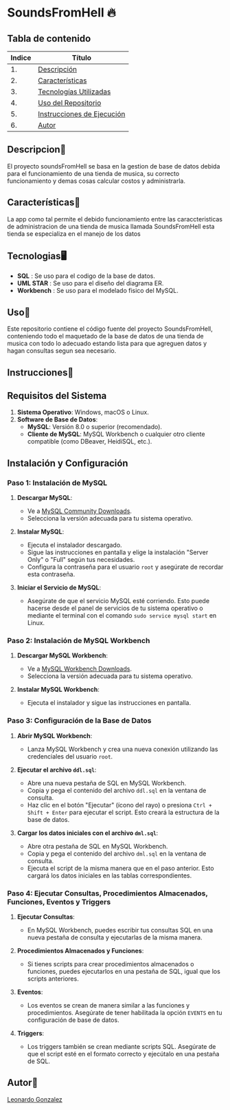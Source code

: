 # SoundsFromHell 🔥

## Tabla de contenido
| Indice | Título  |
|--|--|
| 1. | [Descripción](#Descripcion) |
| 2. | [Características](#Características) |
| 3. | [Tecnologías Utilizadas](#Tecnologias) |
| 4. | [Uso del Repositorio](#Uso) |
| 5. | [Instrucciones de Ejecución](#Instrucciones) |
| 6. | [Autor](#Autores) |

## Descripcion🚀

El proyecto soundsFromHell se basa en la gestion de base de datos debida para el funcionamiento de una tienda de musica, su correcto funcionamiento y demas cosas calcular costos y administrarla.

## Características🧮

La app como tal permite el debido funcionamiento entre las caraccteristicas de administracion de una tienda de musica llamada SoundsFromHell esta tienda se especializa en el manejo de los datos

## Tecnologias🖥️ 

- **SQL** : Se uso para el codigo de la base de datos.
- **UML STAR** : Se uso para el diseño del diagrama ER.
- **Workbench** : Se uso para el modelado fisico del MySQL.

## Uso📝

Este repositorio contiene el código fuente del proyecto SoundsFromHell, conteniendo todo el maquetado de la base de datos de una tienda de musica con todo lo adecuado estando lista para que agreguen datos y hagan consultas segun sea necesario.

## Instrucciones📐

## Requisitos del Sistema

1. **Sistema Operativo**: Windows, macOS o Linux.
2. **Software de Base de Datos**:
   - **MySQL**: Versión 8.0 o superior (recomendado).
   - **Cliente de MySQL**: MySQL Workbench o cualquier otro cliente compatible (como DBeaver, HeidiSQL, etc.).

## Instalación y Configuración

### Paso 1: Instalación de MySQL

1. **Descargar MySQL**:
   - Ve a [MySQL Community Downloads](https://dev.mysql.com/downloads/mysql/).
   - Selecciona la versión adecuada para tu sistema operativo.

2. **Instalar MySQL**:
   - Ejecuta el instalador descargado.
   - Sigue las instrucciones en pantalla y elige la instalación "Server Only" o "Full" según tus necesidades.
   - Configura la contraseña para el usuario `root` y asegúrate de recordar esta contraseña.

3. **Iniciar el Servicio de MySQL**:
   - Asegúrate de que el servicio MySQL esté corriendo. Esto puede hacerse desde el panel de servicios de tu sistema operativo o mediante el terminal con el comando `sudo service mysql start` en Linux.

### Paso 2: Instalación de MySQL Workbench

1. **Descargar MySQL Workbench**:
   - Ve a [MySQL Workbench Downloads](https://dev.mysql.com/downloads/workbench/).
   - Selecciona la versión adecuada para tu sistema operativo.

2. **Instalar MySQL Workbench**:
   - Ejecuta el instalador y sigue las instrucciones en pantalla.

### Paso 3: Configuración de la Base de Datos

1. **Abrir MySQL Workbench**:
   - Lanza MySQL Workbench y crea una nueva conexión utilizando las credenciales del usuario `root`.

2. **Ejecutar el archivo `ddl.sql`**:
   - Abre una nueva pestaña de SQL en MySQL Workbench.
   - Copia y pega el contenido del archivo `ddl.sql` en la ventana de consulta.
   - Haz clic en el botón "Ejecutar" (ícono del rayo) o presiona `Ctrl + Shift + Enter` para ejecutar el script. Esto creará la estructura de la base de datos.

3. **Cargar los datos iniciales con el archivo `dml.sql`**:
   - Abre otra pestaña de SQL en MySQL Workbench.
   - Copia y pega el contenido del archivo `dml.sql` en la ventana de consulta.
   - Ejecuta el script de la misma manera que en el paso anterior. Esto cargará los datos iniciales en las tablas correspondientes.

### Paso 4: Ejecutar Consultas, Procedimientos Almacenados, Funciones, Eventos y Triggers

1. **Ejecutar Consultas**:
   - En MySQL Workbench, puedes escribir tus consultas SQL en una nueva pestaña de consulta y ejecutarlas de la misma manera.

2. **Procedimientos Almacenados y Funciones**:
   - Si tienes scripts para crear procedimientos almacenados o funciones, puedes ejecutarlos en una pestaña de SQL, igual que los scripts anteriores.

3. **Eventos**:
   - Los eventos se crean de manera similar a las funciones y procedimientos. Asegúrate de tener habilitada la opción `EVENTS` en tu configuración de base de datos.

4. **Triggers**:
   - Los triggers también se crean mediante scripts SQL. Asegúrate de que el script esté en el formato correcto y ejecútalo en una pestaña de SQL.

## Autor👤

[Leonardo Gonzalez](https://github.com/DLeonardoG) 